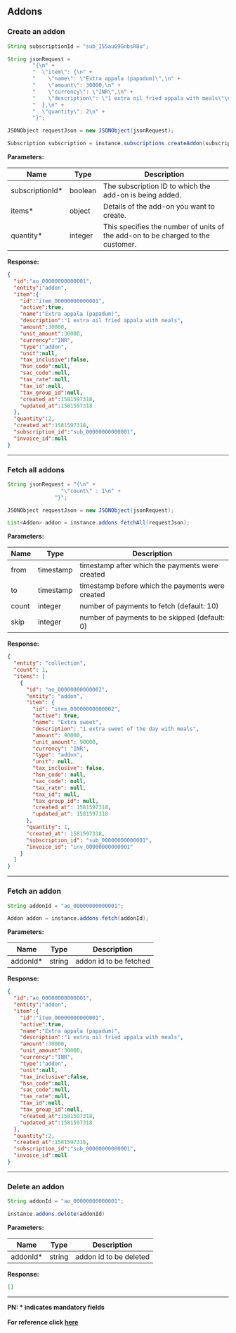 ## Addons

### Create an addon

```java
String subscriptionId = "sub_I55auG9GnbsR8u";

String jsonRequest =
        "{\n" +
        "  \"item\": {\n" +
        "    \"name\": \"Extra appala (papadum)\",\n" +
        "    \"amount\": 30000,\n" +
        "    \"currency\": \"INR\",\n" +
        "    \"description\": \"1 extra oil fried appala with meals\"\n" +
        "  },\n" +
        "  \"quantity\": 2\n" +
        "}";

JSONObject requestJson = new JSONObject(jsonRequest);

Subscription subscription = instance.subscriptions.createAddon(subscriptionId,requestJson);
```

**Parameters:**

| Name            | Type      | Description                                      |
|-----------------|-----------|--------------------------------------------------|
| subscriptionId* | boolean | The subscription ID to which the add-on is being added. |
| items*          | object | Details of the add-on you want to create. |
| quantity*       | integer | This specifies the number of units of the add-on to be charged to the customer. |

**Response:**
```json
{
  "id":"ao_00000000000001",
  "entity":"addon",
  "item":{
    "id":"item_00000000000001",
    "active":true,
    "name":"Extra appala (papadum)",
    "description":"1 extra oil fried appala with meals",
    "amount":30000,
    "unit_amount":30000,
    "currency":"INR",
    "type":"addon",
    "unit":null,
    "tax_inclusive":false,
    "hsn_code":null,
    "sac_code":null,
    "tax_rate":null,
    "tax_id":null,
    "tax_group_id":null,
    "created_at":1581597318,
    "updated_at":1581597318
  },
  "quantity":2,
  "created_at":1581597318,
  "subscription_id":"sub_00000000000001",
  "invoice_id":null
}
```
-------------------------------------------------------------------------------------------------------

### Fetch all addons

```java
String jsonRequest = "{\n" +
                 "\"count\" : 1\n" +
               "}";

JSONObject requestJson = new JSONObject(jsonRequest);

List<Addon> addon = instance.addons.fetchAll(requestJson);
```

**Parameters:**

| Name  | Type      | Description                                      |
|-------|-----------|---------------------------------------------------|
| from  |  timestamp | timestamp after which the payments were created  |
| to    |  timestamp | timestamp before which the payments were created |
| count |  integer   | number of payments to fetch (default: 10)        |
| skip  |  integer   | number of payments to be skipped (default: 0)    |

**Response:**
```json
{
  "entity": "collection",
  "count": 1,
  "items": [
    {
      "id": "ao_00000000000002",
      "entity": "addon",
      "item": {
        "id": "item_00000000000002",
        "active": true,
        "name": "Extra sweet",
        "description": "1 extra sweet of the day with meals",
        "amount": 90000,
        "unit_amount": 90000,
        "currency": "INR",
        "type": "addon",
        "unit": null,
        "tax_inclusive": false,
        "hsn_code": null,
        "sac_code": null,
        "tax_rate": null,
        "tax_id": null,
        "tax_group_id": null,
        "created_at": 1581597318,
        "updated_at": 1581597318
      },
      "quantity": 1,
      "created_at": 1581597318,
      "subscription_id": "sub_00000000000001",
      "invoice_id": "inv_00000000000001"
    }
  ]
}
```
-------------------------------------------------------------------------------------------------------

### Fetch an addon

```java
String addonId = "ao_00000000000001";

Addon addon = instance.addons.fetch(addonId);
```

**Parameters:**

| Name     | Type    | Description     |
|----------|---------|------------------------------------|
| addonId* | string | addon id to be fetched            |

**Response:**
```json
{
  "id":"ao_00000000000001",
  "entity":"addon",
  "item":{
    "id":"item_00000000000001",
    "active":true,
    "name":"Extra appala (papadum)",
    "description":"1 extra oil fried appala with meals",
    "amount":30000,
    "unit_amount":30000,
    "currency":"INR",
    "type":"addon",
    "unit":null,
    "tax_inclusive":false,
    "hsn_code":null,
    "sac_code":null,
    "tax_rate":null,
    "tax_id":null,
    "tax_group_id":null,
    "created_at":1581597318,
    "updated_at":1581597318
  },
  "quantity":2,
  "created_at":1581597318,
  "subscription_id":"sub_00000000000001",
  "invoice_id":null
}
```
-------------------------------------------------------------------------------------------------------

### Delete an addon

```java
String addonId = "ao_00000000000001";

instance.addons.delete(addonId)
```

**Parameters:**

| Name     | Type    | Description                                                                  |
|----------|---------|------------------------------------------------------------------------------|
| addonId* | string | addon id to be deleted |

**Response:**
```json
[]
```
-------------------------------------------------------------------------------------------------------

**PN: * indicates mandatory fields**
<br>
<br>
**For reference click [here](https://razorpay.com/docs/api/subscriptions/#add-ons)**